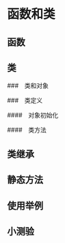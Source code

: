 # 函数和类





## 函数


## 类


###　类和对象


###　类定义


####　对象初始化


####　类方法


## 类继承


## 静态方法





## 使用举例





## 小测验






